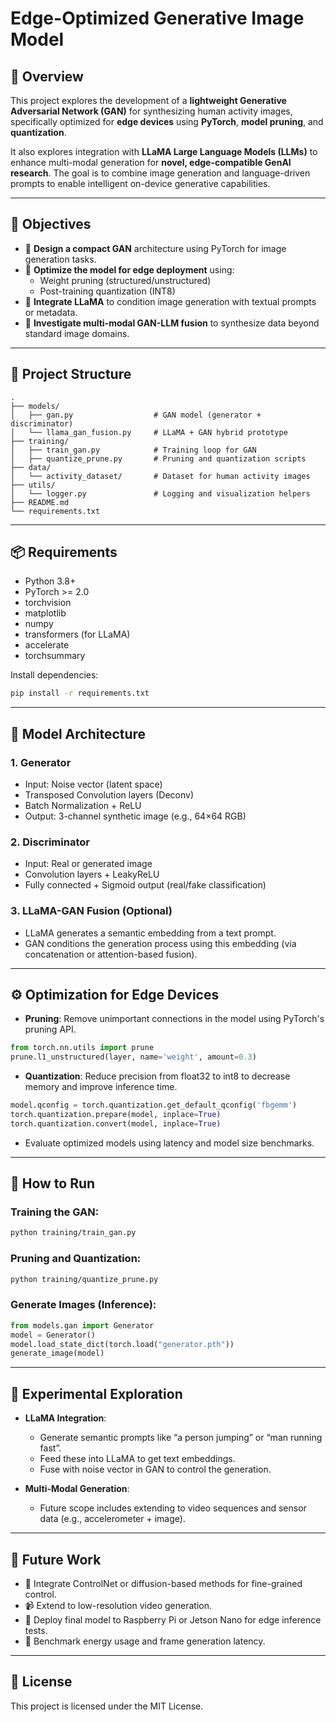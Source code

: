 # Edge-Optimized Generative Image Model

## 🚀 Overview

This project explores the development of a **lightweight Generative Adversarial Network (GAN)** for synthesizing human activity images, specifically optimized for **edge devices** using **PyTorch**, **model pruning**, and **quantization**.

It also explores integration with **LLaMA Large Language Models (LLMs)** to enhance multi-modal generation for **novel, edge-compatible GenAI research**. The goal is to combine image generation and language-driven prompts to enable intelligent on-device generative capabilities.

---

## 🎯 Objectives

- 🧠 **Design a compact GAN** architecture using PyTorch for image generation tasks.
- 🔧 **Optimize the model for edge deployment** using:
  - Weight pruning (structured/unstructured)
  - Post-training quantization (INT8)
- 🤝 **Integrate LLaMA** to condition image generation with textual prompts or metadata.
- 🔄 **Investigate multi-modal GAN-LLM fusion** to synthesize data beyond standard image domains.

---

## 🧱 Project Structure

```
.
├── models/
│   ├── gan.py                  # GAN model (generator + discriminator)
│   └── llama_gan_fusion.py     # LLaMA + GAN hybrid prototype
├── training/
│   ├── train_gan.py            # Training loop for GAN
│   ├── quantize_prune.py       # Pruning and quantization scripts
├── data/
│   └── activity_dataset/       # Dataset for human activity images
├── utils/
│   └── logger.py               # Logging and visualization helpers
├── README.md
└── requirements.txt
```

---

## 📦 Requirements

- Python 3.8+
- PyTorch >= 2.0
- torchvision
- matplotlib
- numpy
- transformers (for LLaMA)
- accelerate
- torchsummary

Install dependencies:

```bash
pip install -r requirements.txt
```

---

## 🧠 Model Architecture

### 1. Generator

- Input: Noise vector (latent space)
- Transposed Convolution layers (Deconv)
- Batch Normalization + ReLU
- Output: 3-channel synthetic image (e.g., 64×64 RGB)

### 2. Discriminator

- Input: Real or generated image
- Convolution layers + LeakyReLU
- Fully connected + Sigmoid output (real/fake classification)

### 3. LLaMA-GAN Fusion (Optional)
- LLaMA generates a semantic embedding from a text prompt.
- GAN conditions the generation process using this embedding (via concatenation or attention-based fusion).

---

## ⚙️ Optimization for Edge Devices

- **Pruning**: Remove unimportant connections in the model using PyTorch's pruning API.

```python
from torch.nn.utils import prune
prune.l1_unstructured(layer, name='weight', amount=0.3)
```

- **Quantization**: Reduce precision from float32 to int8 to decrease memory and improve inference time.

```python
model.qconfig = torch.quantization.get_default_qconfig('fbgemm')
torch.quantization.prepare(model, inplace=True)
torch.quantization.convert(model, inplace=True)
```

- Evaluate optimized models using latency and model size benchmarks.

---

## 🧪 How to Run

### Training the GAN:

```bash
python training/train_gan.py
```

### Pruning and Quantization:

```bash
python training/quantize_prune.py
```

### Generate Images (Inference):

```python
from models.gan import Generator
model = Generator()
model.load_state_dict(torch.load("generator.pth"))
generate_image(model)
```

---

## 🔬 Experimental Exploration

- **LLaMA Integration**:
  - Generate semantic prompts like “a person jumping” or “man running fast”.
  - Feed these into LLaMA to get text embeddings.
  - Fuse with noise vector in GAN to control the generation.

- **Multi-Modal Generation**:
  - Future scope includes extending to video sequences and sensor data (e.g., accelerometer + image).

---

## 📌 Future Work

- 🧩 Integrate ControlNet or diffusion-based methods for fine-grained control.
- 📹 Extend to low-resolution video generation.
- 📲 Deploy final model to Raspberry Pi or Jetson Nano for edge inference tests.
- 🧪 Benchmark energy usage and frame generation latency.

---

## 📄 License

This project is licensed under the MIT License.

